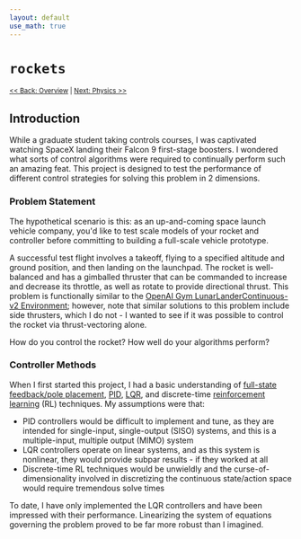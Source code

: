 ```yaml
---
layout: default
use_math: true
---
```


# `rockets`

<small>[<< Back: Overview](overview) | [Next: Physics >>](physics) </small>

## Introduction

While a graduate student taking controls courses, I was captivated watching SpaceX landing their Falcon 9 first-stage boosters.  I wondered what sorts of control algorithms were required to continually perform such an amazing feat. This project is designed to test the performance of different control strategies for solving this problem in 2 dimensions.

### Problem Statement 

The hypothetical scenario is this: as an up-and-coming space launch vehicle company, you'd like to test scale models of your rocket and controller before committing to building a full-scale vehicle prototype.  

A successful test flight involves a takeoff, flying to a specified altitude and ground position, and then landing on the launchpad.  The rocket is well-balanced and has a gimballed thruster that can be commanded to increase and decrease its throttle, as well as rotate to provide directional thrust.  This problem is functionally similar to the [OpenAI Gym LunarLanderContinuous-v2 Environment](https://gym.openai.com/envs/LunarLanderContinuous-v2/); however, note that similar solutions to this problem include side thrusters, which I do not - I wanted to see if it was possible to control the rocket via thrust-vectoring alone.  

How do you control the rocket?  How well do your algorithms perform?

### Controller Methods 

When I first started this project, I had a basic understanding of [full-state feedback/pole placement](https://en.wikipedia.org/wiki/Full_state_feedback), [PID](https://en.wikipedia.org/wiki/PID_controller), [LQR](https://en.wikipedia.org/wiki/Linear%E2%80%93quadratic_regulator), and discrete-time [reinforcement learning](https://en.wikipedia.org/wiki/Reinforcement_learning) (RL) techniques.  My assumptions were that: 
* PID controllers would be difficult to implement and tune, as they are intended for single-input, single-output (SISO) systems, and this is a multiple-input, multiple output (MIMO) system 
* LQR controllers operate on linear systems, and as this system is nonlinear, they would provide subpar results - if they worked at all 
* Discrete-time RL techniques would be unwieldly and the curse-of-dimensionality involved in discretizing the continuous state/action space would require tremendous solve times

To date, I have only implemented the LQR controllers and have been impressed with their performance.  Linearizing the system of equations governing the problem proved to be far more robust than I imagined.  
